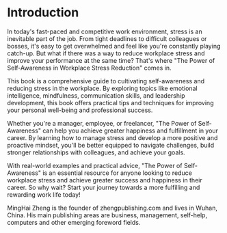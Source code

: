 # Introduction

In today's fast-paced and competitive work environment, stress is an inevitable part of the job. From tight deadlines to difficult colleagues or bosses, it's easy to get overwhelmed and feel like you're constantly playing catch-up. But what if there was a way to reduce workplace stress and improve your performance at the same time? That's where "The Power of Self-Awareness in Workplace Stress Reduction" comes in.

This book is a comprehensive guide to cultivating self-awareness and reducing stress in the workplace. By exploring topics like emotional intelligence, mindfulness, communication skills, and leadership development, this book offers practical tips and techniques for improving your personal well-being and professional success.

Whether you're a manager, employee, or freelancer, "The Power of Self-Awareness" can help you achieve greater happiness and fulfillment in your career. By learning how to manage stress and develop a more positive and proactive mindset, you'll be better equipped to navigate challenges, build stronger relationships with colleagues, and achieve your goals.

With real-world examples and practical advice, "The Power of Self-Awareness" is an essential resource for anyone looking to reduce workplace stress and achieve greater success and happiness in their career. So why wait? Start your journey towards a more fulfilling and rewarding work life today!

MingHai Zheng is the founder of zhengpublishing.com and lives in Wuhan, China. His main publishing areas are business, management, self-help, computers and other emerging foreword fields.
